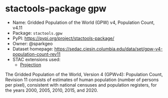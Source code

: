 # stactools-package gpw

- Name: Gridded Population of the World (GPW) v4, Population Count, v4.11
- Package: `stactools.gpw`
- PyPI: https://pypi.org/project/stactools-package/
- Owner: @sparkgeo
- Dataset homepage: https://sedac.ciesin.columbia.edu/data/set/gpw-v4-population-count-rev11
- STAC extensions used:
  - [Projection](https://github.com/stac-extensions/projection/)

The Gridded Population of the World, Version 4 (GPWv4): Population Count, Revision 11 consists of estimates of human population (number of persons per pixel), consistent with national censuses and population registers, for the years 2000, 2005, 2010, 2015, and 2020. 
